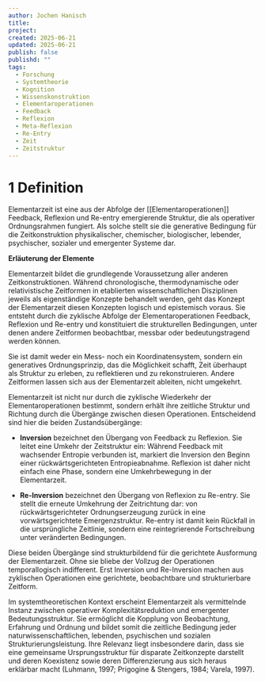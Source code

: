 ```yaml
---
author: Jochen Hanisch
title: 
project: 
created: 2025-06-21
updated: 2025-06-21
publish: false
publishd: ""
tags:
  - Forschung
  - Systemtheorie
  - Kognition
  - Wissenskonstruktion
  - Elementaroperationen
  - Feedback
  - Reflexion
  - Meta-Reflexion
  - Re-Entry
  - Zeit
  - Zeitstruktur
---
```

# 1 Definition

Elementarzeit ist eine aus der Abfolge der [[Elementaroperationen]] Feedback, Reflexion und Re-entry emergierende Struktur, die als operativer Ordnungsrahmen fungiert. Als solche stellt sie die generative Bedingung für die Zeitkonstruktion physikalischer, chemischer, biologischer, lebender, psychischer, sozialer und emergenter Systeme dar.

**Erläuterung der Elemente**

Elementarzeit bildet die grundlegende Voraussetzung aller anderen Zeitkonstruktionen. Während chronologische, thermodynamische oder relativistische Zeitformen in etablierten wissenschaftlichen Disziplinen jeweils als eigenständige Konzepte behandelt werden, geht das Konzept der Elementarzeit diesen Konzepten logisch und epistemisch voraus. Sie entsteht durch die zyklische Abfolge der Elementaroperationen Feedback, Reflexion und Re-entry und konstituiert die strukturellen Bedingungen, unter denen andere Zeitformen beobachtbar, messbar oder bedeutungstragend werden können.

Sie ist damit weder ein Mess- noch ein Koordinatensystem, sondern ein generatives Ordnungsprinzip, das die Möglichkeit schafft, Zeit überhaupt als Struktur zu erleben, zu reflektieren und zu rekonstruieren. Andere Zeitformen lassen sich aus der Elementarzeit ableiten, nicht umgekehrt.

Elementarzeit ist nicht nur durch die zyklische Wiederkehr der Elementaroperationen bestimmt, sondern erhält ihre zeitliche Struktur und Richtung durch die Übergänge zwischen diesen Operationen. Entscheidend sind hier die beiden Zustandsübergänge:

- **Inversion** bezeichnet den Übergang von Feedback zu Reflexion. Sie leitet eine Umkehr der Zeitstruktur ein: Während Feedback mit wachsender Entropie verbunden ist, markiert die Inversion den Beginn einer rückwärtsgerichteten Entropieabnahme. Reflexion ist daher nicht einfach eine Phase, sondern eine Umkehrbewegung in der Elementarzeit.

- **Re-Inversion** bezeichnet den Übergang von Reflexion zu Re-entry. Sie stellt die erneute Umkehrung der Zeitrichtung dar: von rückwärtsgerichteter Ordnungserzeugung zurück in eine vorwärtsgerichtete Emergenzstruktur. Re-entry ist damit kein Rückfall in die ursprüngliche Zeitlinie, sondern eine reintegrierende Fortschreibung unter veränderten Bedingungen.

Diese beiden Übergänge sind strukturbildend für die gerichtete Ausformung der Elementarzeit. Ohne sie bliebe der Vollzug der Operationen temporallogisch indifferent. Erst Inversion und Re-Inversion machen aus zyklischen Operationen eine gerichtete, beobachtbare und strukturierbare Zeitform.

Im systemtheoretischen Kontext erscheint Elementarzeit als vermittelnde Instanz zwischen operativer Komplexitätsreduktion und emergenter Bedeutungsstruktur. Sie ermöglicht die Kopplung von Beobachtung, Erfahrung und Ordnung und bildet somit die zeitliche Bedingung jeder naturwissenschaftlichen, lebenden, psychischen und sozialen Strukturierungsleistung. Ihre Relevanz liegt insbesondere darin, dass sie eine gemeinsame Ursprungsstruktur für disparate Zeitkonzepte darstellt und deren Koexistenz sowie deren Differenzierung aus sich heraus erklärbar macht (Luhmann, 1997; Prigogine & Stengers, 1984; Varela, 1997).

